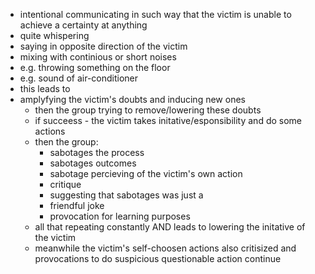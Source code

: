 - intentional communicating in such way that the victim is unable to achieve a certainty at anything
- quite whispering 
- saying in opposite direction of the victim 
- mixing with continious or short noises
- e.g. throwing something on the floor
- e.g. sound of air-conditioner
- this leads to
- amplyfying the victim's doubts and inducing new ones
    - then the group trying to remove/lowering these doubts
    - if succeess - the victim takes initative/esponsibility and do some actions
    - then the group:
        - sabotages the process
        - sabotages outcomes
        - sabotage percieving of the victim's own action 
        - critique
        - suggesting that sabotages was just a
        - friendful joke
        - provocation for learning purposes
    - all that repeating constantly AND leads to lowering the initative of the victim
    - meanwhile the victim's self-choosen actions also critisized and provocations to do suspicious questionable action continue